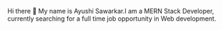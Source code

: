 Hi there 👋
My name is Ayushi Sawarkar.I am a MERN Stack Developer, currently searching for a full time job opportunity in Web development.


